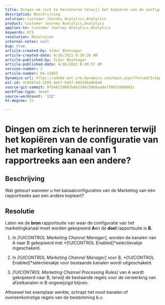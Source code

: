 ```yaml
---
title: Dingen om zich te herinneren terwijl het kopiëren van de configuratie van het marketing kanaal van 1 rapportreeks aan een andere?
description: Beschrijving
solution: Customer Journey Analytics,Analytics
product: Customer Journey Analytics,Analytics
applies-to: Customer Journey Analytics,Analytics
keywords: KCS
resolution: Resolution
internal-notes: null
bug: true
article-created-by: Vidur Bhatnagar
article-created-date: 4/26/2022 8:38:20 AM
article-published-by: Vidur Bhatnagar
article-published-date: 4/26/2022 8:40:57 AM
version-number: 2
article-number: KA-15865
dynamics-url: https://adobe-ent.crm.dynamics.com/main.aspx?forceUCI=1&pagetype=entityrecord&etn=knowledgearticle&id=7b416a33-3cc5-ec11-a7b6-0022480a1004
exl-id: 4c8497a2-2585-4e57-b167-49324ba9b9a0
source-git-commit: 0f546139887bd42346c58b8aa0ef76015688601c
workflow-type: tm+mt
source-wordcount: '132'
ht-degree: 1%

---
```


# Dingen om zich te herinneren terwijl het kopiëren van de configuratie van het marketing kanaal van 1 rapportreeks aan een andere?

## Beschrijving


Wat gebeurt wanneer u het kanaalconfiguraties van de Marketing van één rapportreeks aan een andere kopieert?


## Resolutie


Laten we de <b>bron </b>rapportsuite van waar de configuratie van het marketingkanaal moet worden gekopieerd <b>A</b>en de <b>doel </b>rapportsuite is <b>B.</b>

1. In *[!UICONTROL Marketing Channel Manager]*, worden de kanalen van A naar B gekopieerd met *[!UICONTROL Enabled]*selectievakje ingeschakeld.

1. In *[!UICONTROL Marketing Channel Manager]* voor B, *[!UICONTROL Enabled]*selectievakje voor bestaande kanalen wordt uitgeschakeld.

1. *[!UICONTROL Marketing Channel Processing Rules]* van A wordt gekopieerd naar B, terwijl de bestaande regels voor de verwerking van afzetkanalen in B ongewijzigd blijven.

Alhoewel het exemplaar werkte, schrapt het nooit kanalen of overeenkomstige regels van de bestemming b.v.
